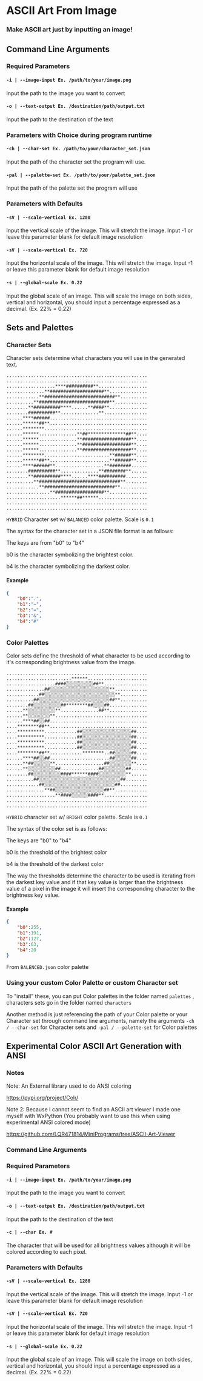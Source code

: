 # ASCII Art From Image

### Make ASCII art just by inputting an image!

## Command Line Arguments

### **Required Parameters**

#### `-i | --image-input Ex. /path/to/your/image.png`

Input the path to the image you want to convert

#### `-o | --text-output Ex. /destination/path/output.txt`

Input the path to the destination of the text

### **Parameters with Choice during program runtime**

#### `-ch | --char-set Ex. /path/to/your/character_set.json`

Input the path of the character set the program will use.

#### `-pal | --palette-set Ex. /path/to/your/palette_set.json`

Input the path of the palette set the program will use

### **Parameters with Defaults**

#### `-sV | --scale-vertical Ex. 1280`

Input the vertical scale of the image. This will stretch the image. Input -1 or leave this parameter blank for default image resolution

#### `-sV | --scale-vertical Ex. 720`

Input the horizontal scale of the image. This will stretch the image. Input -1 or leave this parameter blank for default image resolution

#### `-s | --global-scale Ex. 0.22`

Input the global scale of an image. This will scale the image on both sides, vertical and horizontal, you should input a percentage expressed as a decimal. (Ex. 22% = 0.22)

## Sets and Palettes

### **Character Sets**

Character sets determine what characters you will use in the generated text.

```text
....................................................
....................................................
..................****##########**..................
..............**####################**..............
............**##########################**..........
..........**##########################**............
........**##########****......**####**..............
........##########**..............**................
......****######....................................
......******##**....................................
......********......................................
......******..............**##**************##**....
......******..............**##################**....
......******..............**##################**....
......******..............**##################**....
......********........................**######**....
......******##**......................**######**....
......****######**..................**########......
........##########**..............**########**......
........**##########****......****##########........
..........**##############################**........
............**##########################**..........
................**##################**..............
....................******##******..................
....................................................
....................................................
```

`HYBRID` Character set w/ `BALANCED` color palette. Scale is `0.1`

The syntax for the character set in a JSON file format is as follows:

The keys are from "b0" to "b4"

b0 is the character symbolizing the brightest color.

b4 is the character symbolizing the darkest color.

#### Example

```JSON
{
    "b0":".",
    "b1":"~",
    "b2":"=",
    "b3":"&",
    "b4":"#"
}
```

### **Color Palettes**

Color sets define the threshold of what character to be used according to it's corresponding brightness value from the image.

```text
....................................................
........................******......................
..................####░░░░░░░░░░##**................
..............##░░░░░░░░░░░░░░░░░░░░░░**............
............##░░░░░░░░░░░░░░░░░░░░░░░░░░**..........
..........##░░░░░░░░░░░░░░░░░░░░░░░░░░##**..........
........##░░░░░░░░░░##********##░░░░##..............
......**░░░░░░░░░░**..............##**..............
......**░░░░░░░░**..................................
......****##░░##....................................
....********##**....................................
....**********............##░░░░░░░░░░░░░░░░░░##....
....**********............##░░░░░░░░░░░░░░░░░░##....
....**********............##░░░░░░░░░░░░░░░░░░##....
....**********............##░░░░░░░░░░░░░░░░░░##....
....********##**............********..##░░░░░░##....
......****##░░##......................##░░░░░░##....
......**##░░░░░░**..................##░░░░░░░░**....
......**░░░░░░░░░░##..............##░░░░░░░░##......
........##░░░░░░░░░░####******####░░░░░░░░░░**......
..........##░░░░░░░░░░░░░░░░░░░░░░░░░░░░░░##........
............##░░░░░░░░░░░░░░░░░░░░░░░░░░##..........
..............**##░░░░░░░░░░░░░░░░░░##**............
..................**####░░░░░░####**................
....................................................
....................................................
```

`HYBRID` character set w/ `BRIGHT` color palette. Scale is `0.1`

The syntax of the color set is as follows:

The keys are "b0" to "b4"

b0 is the threshold of the brightest color

b4 is the threshold of the darkest color

The way the thresholds determine the character to be used is iterating from the darkest key value and if that key value is larger than the brightness value of a pixel in the image it will insert the corresponding character to the brightness key value.

#### Example

```JSON
{
    "b0":255,
    "b1":191,
    "b2":127,
    "b3":63,
    "b4":20
}
```

From `BALENCED.json` color palette

### **Using your custom Color Palette or custom Character set**

To "install" these, you can put Color palettes in the folder named `palettes` , characters sets go in the folder named `characters`

Another method is just referencing the path of your Color palette or your Character set through command line arguments, namely the arguments `-ch / --char-set` for Character sets and `-pal / --palette-set` for Color palettes

## Experimental Color ASCII Art Generation with ANSI

### Notes

Note: An External library used to do ANSI coloring

<https://pypi.org/project/Colr/>

Note 2: Because I cannot seem to find an ASCII art viewer I made one myself with WxPython (You probably want to use this when using experimental ANSI colored mode)

https://github.com/LQR471814/MiniPrograms/tree/ASCII-Art-Viewer

### Command Line Arguments

### **Required Parameters**

#### `-i | --image-input Ex. /path/to/your/image.png`

Input the path to the image you want to convert

#### `-o | --text-output Ex. /destination/path/output.txt`

Input the path to the destination of the text

#### `-c | --char Ex. #`

The character that will be used for all brightness values although it will be colored according to each pixel.

### **Parameters with Defaults**

#### `-sV | --scale-vertical Ex. 1280`

Input the vertical scale of the image. This will stretch the image. Input -1 or leave this parameter blank for default image resolution

#### `-sV | --scale-vertical Ex. 720`

Input the horizontal scale of the image. This will stretch the image. Input -1 or leave this parameter blank for default image resolution

#### `-s | --global-scale Ex. 0.22`

Input the global scale of an image. This will scale the image on both sides, vertical and horizontal, you should input a percentage expressed as a decimal. (Ex. 22% = 0.22)
